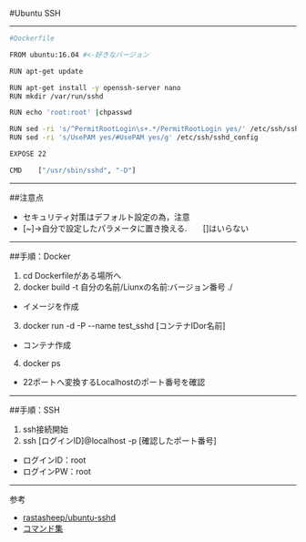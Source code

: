 #Ubuntu SSH

---

```bash
#Dockerfile

FROM ubuntu:16.04 #<-好きなバージョン

RUN apt-get update

RUN apt-get install -y openssh-server nano
RUN mkdir /var/run/sshd

RUN echo 'root:root' |chpasswd

RUN sed -ri 's/^PermitRootLogin\s+.*/PermitRootLogin yes/' /etc/ssh/sshd_config
RUN sed -ri 's/UsePAM yes/#UsePAM yes/g' /etc/ssh/sshd_config

EXPOSE 22

CMD    ["/usr/sbin/sshd", "-D"]
```
---

##注意点
* セキュリティ対策はデフォルト設定の為，注意
* [~]->自分で設定したパラメータに置き換える.　　[]はいらない

---

##手順：Docker
1. cd Dockerfileがある場所へ
2. docker build -t 自分の名前/Liunxの名前:バージョン番号 ./
  * イメージを作成
3. docker run -d -P --name test_sshd [コンテナIDor名前]
  * コンテナ作成
4. docker ps
  * 22ポートへ変換するLocalhostのポート番号を確認

---

##手順：SSH
1. ssh接続開始
2. ssh [ログインID]@localhost -p [確認したポート番号]
  * ログインID：root
  * ログインPW：root

---

参考
* [rastasheep/ubuntu-sshd](https://hub.docker.com/r/rastasheep/ubuntu-sshd/)
* [コマンド集](http://paiza.hatenablog.com/entry/docker_intro)
